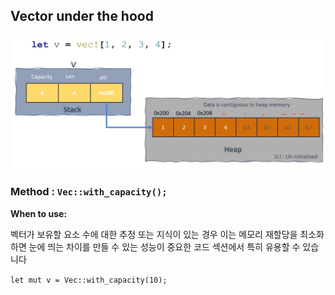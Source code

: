 ## Vector under the hood

![img.png](attachments/img.png)


### Method : `Vec::with_capacity();`

**When to use:**

벡터가 보유할 요소 수에 대한 추정 또는 지식이 있는 경우 이는 메모리 재할당을 최소화하면 눈에 띄는 차이를 만들 수 있는 성능이 중요한 코드 섹션에서 특히 유용할 수 있습니다

`let mut v = Vec::with_capacity(10);`